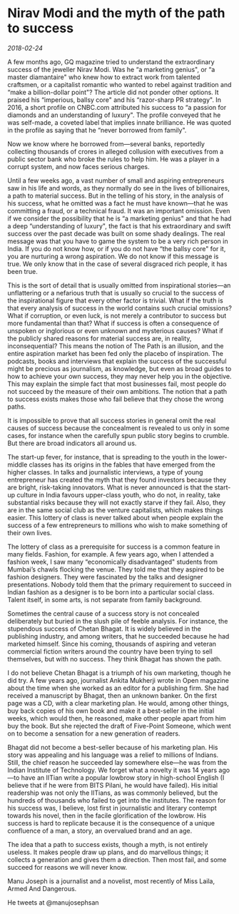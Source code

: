# Nirav Modi and the myth of the path to success

*2018-02-24*

A few months ago, GQ magazine tried to understand the extraordinary
success of the jeweller Nirav Modi. Was he “a marketing genius", or “a
master diamantaire" who knew how to extract work from talented
craftsmen, or a capitalist romantic who wanted to rebel against
tradition and “make a billion-dollar point"? The article did not ponder
other options. It praised his “imperious, ballsy core" and his
“razor-sharp PR strategy". In 2016, a short profile on CNBC.com
attributed his success to “a passion for diamonds and an understanding
of luxury". The profile conveyed that he was self-made, a coveted label
that implies innate brilliance. He was quoted in the profile as saying
that he “never borrowed from family".

Now we know where he borrowed from—several banks, reportedly collecting
thousands of crores in alleged collusion with executives from a public
sector bank who broke the rules to help him. He was a player in a
corrupt system, and now faces serious charges.

Until a few weeks ago, a vast number of small and aspiring entrepreneurs
saw in his life and words, as they normally do see in the lives of
billionaires, a path to material success. But in the telling of his
story, in the analysis of his success, what he omitted was a fact he
must have known—that he was committing a fraud, or a technical fraud. It
was an important omission. Even if we consider the possibility that he
is “a marketing genius" and that he had a deep “understanding of
luxury", the fact is that his extraordinary and swift success over the
past decade was built on some shady dealings. The real message was that
you have to game the system to be a very rich person in India. If you do
not know how, or if you do not have “the ballsy core" for it, you are
nurturing a wrong aspiration. We do not know if this message is true. We
only know that in the case of several disgraced rich people, it has been
true.

This is the sort of detail that is usually omitted from inspirational
stories—an unflattering or a nefarious truth that is usually so crucial
to the success of the inspirational figure that every other factor is
trivial. What if the truth is that every analysis of success in the
world contains such crucial omissions? What if corruption, or even luck,
is not merely a contributor to success but more fundamental than that?
What if success is often a consequence of unspoken or inglorious or even
unknown and mysterious causes? What if the publicly shared reasons for
material success are, in reality, inconsequential? This means the notion
of The Path is an illusion, and the entire aspiration market has been
fed only the placebo of inspiration. The podcasts, books and interviews
that explain the success of the successful might be precious as
journalism, as knowledge, but even as broad guides to how to achieve
your own success, they may never help you in the objective. This may
explain the simple fact that most businesses fail, most people do not
succeed by the measure of their own ambitions. The notion that a path to
success exists makes those who fail believe that they chose the wrong
paths.

It is impossible to prove that all success stories in general omit the
real causes of success because the concealment is revealed to us only in
some cases, for instance when the carefully spun public story begins to
crumble. But there are broad indicators all around us.

The start-up fever, for instance, that is spreading to the youth in the
lower-middle classes has its origins in the fables that have emerged
from the higher classes. In talks and journalistic interviews, a type of
young entrepreneur has created the myth that they found investors
because they are bright, risk-taking innovators. What is never announced
is that the start-up culture in India favours upper-class youth, who do
not, in reality, take substantial risks because they will not exactly
starve if they fail. Also, they are in the same social club as the
venture capitalists, which makes things easier. This lottery of class is
never talked about when people explain the success of a few
entrepreneurs to millions who wish to make something of their own lives.

The lottery of class as a prerequisite for success is a common feature
in many fields. Fashion, for example. A few years ago, when I attended a
fashion week, I saw many “economically disadvantaged" students from
Mumbai’s chawls flocking the venue. They told me that they aspired to be
fashion designers. They were fascinated by the talks and designer
presentations. Nobody told them that the primary requirement to succeed
in Indian fashion as a designer is to be born into a particular social
class. Talent itself, in some arts, is not separate from family
background.

Sometimes the central cause of a success story is not concealed
deliberately but buried in the slush pile of feeble analysis. For
instance, the stupendous success of Chetan Bhagat. It is widely believed
in the publishing industry, and among writers, that he succeeded because
he had marketed himself. Since his coming, thousands of aspiring and
veteran commercial fiction writers around the country have been trying
to sell themselves, but with no success. They think Bhagat has shown the
path.

I do not believe Chetan Bhagat is a triumph of his own marketing, though
he did try. A few years ago, journalist Ankita Mukherji wrote in Open
magazine about the time when she worked as an editor for a publishing
firm. She had received a manuscript by Bhagat, then an unknown banker.
On the first page was a CD, with a clear marketing plan. He would, among
other things, buy back copies of his own book and make it a best-seller
in the initial weeks, which would then, he reasoned, make other people
apart from him buy the book. But she rejected the draft of Five-Point
Someone, which went on to become a sensation for a new generation of
readers.

Bhagat did not become a best-seller because of his marketing plan. His
story was appealing and his language was a relief to millions of
Indians. Still, the chief reason he succeeded lay somewhere else—he was
from the Indian Institute of Technology. We forget what a novelty it was
14 years ago—to have an IITian write a popular lowbrow story in
high-school English (I believe that if he were from BITS Pilani, he
would have failed). His initial readership was not only the IITians, as
was commonly believed, but the hundreds of thousands who failed to get
into the institutes. The reason for his success was, I believe, lost
first in journalistic and literary contempt towards his novel, then in
the facile glorification of the lowbrow. His success is hard to
replicate because it is the consequence of a unique confluence of a man,
a story, an overvalued brand and an age.

The idea that a path to success exists, though a myth, is not entirely
useless. It makes people draw up plans, and do marvellous things; it
collects a generation and gives them a direction. Then most fail, and
some succeed for reasons we will never know.

Manu Joseph is a journalist and a novelist, most recently of Miss Laila,
Armed And Dangerous.

He tweets at @manujosephsan
